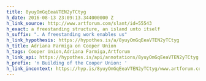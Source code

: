 ```yaml
---
title: 8yuyOmGqEeaVTEN2yTCtyg
h_date: 2016-08-13 23:09:13.344000000 Z
h_link_source: http://www.artforum.com/slant/id=55543
h_exact: a freestanding structure, an island unto itself
h_suffix: ". A freestanding work enables us"
h_link_hypothesis: https://hypothes.is/a/8yuyOmGqEeaVTEN2yTCtyg
h_title: Adriana Farmiga on Cooper Union
h_tags: Cooper Union,Adriana Farmiga,Artforum
h_link_api: https://hypothes.is/api/annotations/8yuyOmGqEeaVTEN2yTCtyg
h_prefix: 'n Building of the Cooper Union: '
h_link_incontext: https://hyp.is/8yuyOmGqEeaVTEN2yTCtyg/www.artforum.com/slant/id=55543
---
```



